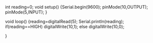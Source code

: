 
int reading=0;
void setup()
{Serial.begin(9600);
  pinMode(10,OUTPUT);
  pinMode(5,INPUT);
}

void loop()
{reading=digitalRead(5);
 Serial.println(reading);
 if(reading==HIGH)
   digitalWrite(10,1);
 else
   digitalWrite(10,0);
  
}
